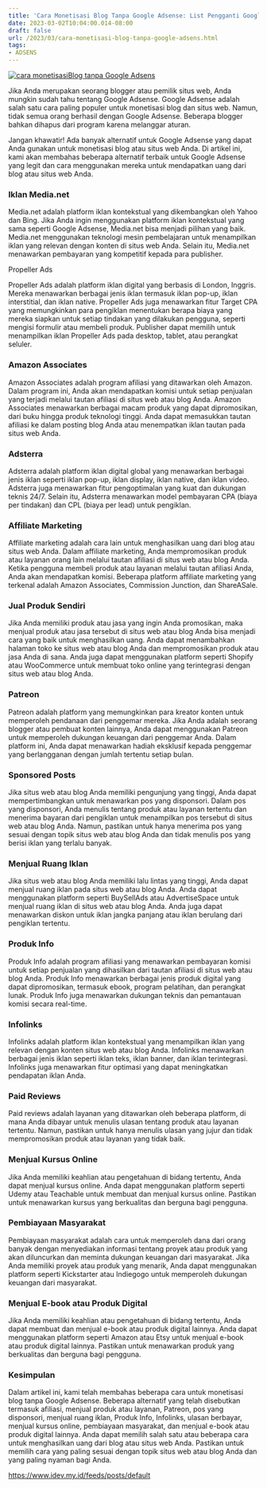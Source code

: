 ```yaml
---
title: 'Cara Monetisasi Blog Tanpa Google Adsense: List Pengganti Google Adsense yang Legit dan terbukti menghasilkan'
date: 2023-03-02T10:04:00.014-08:00
draft: false
url: /2023/03/cara-monetisasi-blog-tanpa-google-adsens.html
tags: 
- ADSENS
---
```


[![cara monetisasiBlog tanpa Google Adsens](https://blogger.googleusercontent.com/img/b/R29vZ2xl/AVvXsEhzl0t8WQeMD1Rs4z39QREU7klDF5XSSX2X_kIf0sdYzBFZ4E_F9vnzb6v5T98E1Vz-QDYOqn0i0pUUhMal7zLfKjJnxHvJMGpuEmY3W25dfBio0bPiLFKOUoIBA_Mh8qm7XwiVC70XvfdAC4Xj5_ApOBTn7Jn54AXwglbFg8Tlo939FvWo475HwtD3JQ/w640-h336/cara%20monetisasiBlog%20tanpa%20Google%20Adsens.webp)](https://blogger.googleusercontent.com/img/b/R29vZ2xl/AVvXsEhzl0t8WQeMD1Rs4z39QREU7klDF5XSSX2X_kIf0sdYzBFZ4E_F9vnzb6v5T98E1Vz-QDYOqn0i0pUUhMal7zLfKjJnxHvJMGpuEmY3W25dfBio0bPiLFKOUoIBA_Mh8qm7XwiVC70XvfdAC4Xj5_ApOBTn7Jn54AXwglbFg8Tlo939FvWo475HwtD3JQ/s1200/cara%20monetisasiBlog%20tanpa%20Google%20Adsens.webp)

  
Jika Anda merupakan seorang blogger atau pemilik situs web, Anda mungkin sudah tahu tentang Google Adsense. Google Adsense adalah salah satu cara paling populer untuk monetisasi blog dan situs web. Namun, tidak semua orang berhasil dengan Google Adsense. Beberapa blogger bahkan dihapus dari program karena melanggar aturan.

Jangan khawatir! Ada banyak alternatif untuk Google Adsense yang dapat Anda gunakan untuk monetisasi blog atau situs web Anda. Di artikel ini, kami akan membahas beberapa alternatif terbaik untuk Google Adsense yang legit dan cara menggunakan mereka untuk mendapatkan uang dari blog atau situs web Anda.

### Iklan Media.net

Media.net adalah platform iklan kontekstual yang dikembangkan oleh Yahoo dan Bing. Jika Anda ingin menggunakan platform iklan kontekstual yang sama seperti Google Adsense, Media.net bisa menjadi pilihan yang baik. Media.net menggunakan teknologi mesin pembelajaran untuk menampilkan iklan yang relevan dengan konten di situs web Anda. Selain itu, Media.net menawarkan pembayaran yang kompetitif kepada para publisher.

  

Propeller Ads

Propeller Ads adalah platform iklan digital yang berbasis di London, Inggris. Mereka menawarkan berbagai jenis iklan termasuk iklan pop-up, iklan interstitial, dan iklan native. Propeller Ads juga menawarkan fitur Target CPA yang memungkinkan para pengiklan menentukan berapa biaya yang mereka siapkan untuk setiap tindakan yang dilakukan pengguna, seperti mengisi formulir atau membeli produk. Publisher dapat memilih untuk menampilkan iklan Propeller Ads pada desktop, tablet, atau perangkat seluler.

  

### Amazon Associates

Amazon Associates adalah program afiliasi yang ditawarkan oleh Amazon. Dalam program ini, Anda akan mendapatkan komisi untuk setiap penjualan yang terjadi melalui tautan afiliasi di situs web atau blog Anda. Amazon Associates menawarkan berbagai macam produk yang dapat dipromosikan, dari buku hingga produk teknologi tinggi. Anda dapat memasukkan tautan afiliasi ke dalam posting blog Anda atau menempatkan iklan tautan pada situs web Anda.

  

### Adsterra

Adsterra adalah platform iklan digital global yang menawarkan berbagai jenis iklan seperti iklan pop-up, iklan display, iklan native, dan iklan video. Adsterra juga menawarkan fitur pengoptimalan yang kuat dan dukungan teknis 24/7. Selain itu, Adsterra menawarkan model pembayaran CPA (biaya per tindakan) dan CPL (biaya per lead) untuk pengiklan.

  

### Affiliate Marketing

Affiliate marketing adalah cara lain untuk menghasilkan uang dari blog atau situs web Anda. Dalam affiliate marketing, Anda mempromosikan produk atau layanan orang lain melalui tautan afiliasi di situs web atau blog Anda. Ketika pengguna membeli produk atau layanan melalui tautan afiliasi Anda, Anda akan mendapatkan komisi. Beberapa platform affiliate marketing yang terkenal adalah Amazon Associates, Commission Junction, dan ShareASale.

  

### Jual Produk Sendiri

Jika Anda memiliki produk atau jasa yang ingin Anda promosikan, maka menjual produk atau jasa tersebut di situs web atau blog Anda bisa menjadi cara yang baik untuk menghasilkan uang. Anda dapat menambahkan halaman toko ke situs web atau blog Anda dan mempromosikan produk atau jasa Anda di sana. Anda juga dapat menggunakan platform seperti Shopify atau WooCommerce untuk membuat toko online yang terintegrasi dengan situs web atau blog Anda.

  

### Patreon

Patreon adalah platform yang memungkinkan para kreator konten untuk memperoleh pendanaan dari penggemar mereka. Jika Anda adalah seorang blogger atau pembuat konten lainnya, Anda dapat menggunakan Patreon untuk memperoleh dukungan keuangan dari penggemar Anda. Dalam platform ini, Anda dapat menawarkan hadiah eksklusif kepada penggemar yang berlangganan dengan jumlah tertentu setiap bulan.

  

### Sponsored Posts

Jika situs web atau blog Anda memiliki pengunjung yang tinggi, Anda dapat mempertimbangkan untuk menawarkan pos yang disponsori. Dalam pos yang disponsori, Anda menulis tentang produk atau layanan tertentu dan menerima bayaran dari pengiklan untuk menampilkan pos tersebut di situs web atau blog Anda. Namun, pastikan untuk hanya menerima pos yang sesuai dengan topik situs web atau blog Anda dan tidak menulis pos yang berisi iklan yang terlalu banyak.

  

### Menjual Ruang Iklan

Jika situs web atau blog Anda memiliki lalu lintas yang tinggi, Anda dapat menjual ruang iklan pada situs web atau blog Anda. Anda dapat menggunakan platform seperti BuySellAds atau AdvertiseSpace untuk menjual ruang iklan di situs web atau blog Anda. Anda juga dapat menawarkan diskon untuk iklan jangka panjang atau iklan berulang dari pengiklan tertentu.

  

### Produk Info

Produk Info adalah program afiliasi yang menawarkan pembayaran komisi untuk setiap penjualan yang dihasilkan dari tautan afiliasi di situs web atau blog Anda. Produk Info menawarkan berbagai jenis produk digital yang dapat dipromosikan, termasuk ebook, program pelatihan, dan perangkat lunak. Produk Info juga menawarkan dukungan teknis dan pemantauan komisi secara real-time.

  

### Infolinks

Infolinks adalah platform iklan kontekstual yang menampilkan iklan yang relevan dengan konten situs web atau blog Anda. Infolinks menawarkan berbagai jenis iklan seperti iklan teks, iklan banner, dan iklan terintegrasi. Infolinks juga menawarkan fitur optimasi yang dapat meningkatkan pendapatan iklan Anda.

  

### Paid Reviews

Paid reviews adalah layanan yang ditawarkan oleh beberapa platform, di mana Anda dibayar untuk menulis ulasan tentang produk atau layanan tertentu. Namun, pastikan untuk hanya menulis ulasan yang jujur ​​dan tidak mempromosikan produk atau layanan yang tidak baik.

  

### Menjual Kursus Online

Jika Anda memiliki keahlian atau pengetahuan di bidang tertentu, Anda dapat menjual kursus online. Anda dapat menggunakan platform seperti Udemy atau Teachable untuk membuat dan menjual kursus online. Pastikan untuk menawarkan kursus yang berkualitas dan berguna bagi pengguna.

  

### Pembiayaan Masyarakat

Pembiayaan masyarakat adalah cara untuk memperoleh dana dari orang banyak dengan menyediakan informasi tentang proyek atau produk yang akan diluncurkan dan meminta dukungan keuangan dari masyarakat. Jika Anda memiliki proyek atau produk yang menarik, Anda dapat menggunakan platform seperti Kickstarter atau Indiegogo untuk memperoleh dukungan keuangan dari masyarakat.

  

### Menjual E-book atau Produk Digital

Jika Anda memiliki keahlian atau pengetahuan di bidang tertentu, Anda dapat membuat dan menjual e-book atau produk digital lainnya. Anda dapat menggunakan platform seperti Amazon atau Etsy untuk menjual e-book atau produk digital lainnya. Pastikan untuk menawarkan produk yang berkualitas dan berguna bagi pengguna.

### Kesimpulan

Dalam artikel ini, kami telah membahas beberapa cara untuk monetisasi blog tanpa Google Adsense. Beberapa alternatif yang telah disebutkan termasuk afiliasi, menjual produk atau layanan, Patreon, pos yang disponsori, menjual ruang iklan, Produk Info, Infolinks, ulasan berbayar, menjual kursus online, pembiayaan masyarakat, dan menjual e-book atau produk digital lainnya. Anda dapat memilih salah satu atau beberapa cara untuk menghasilkan uang dari blog atau situs web Anda. Pastikan untuk memilih cara yang paling sesuai dengan topik situs web atau blog Anda dan yang paling nyaman bagi Anda.

  

https://www.idev.my.id/feeds/posts/default